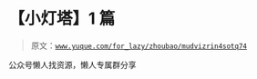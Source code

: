# 【小灯塔】1 篇

> 原文：[`www.yuque.com/for_lazy/zhoubao/mudvizrin4sotq74`](https://www.yuque.com/for_lazy/zhoubao/mudvizrin4sotq74)

公众号懒人找资源，懒人专属群分享